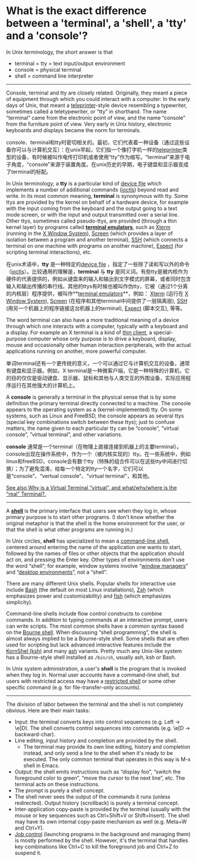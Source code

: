 # What is the exact difference between a 'terminal', a 'shell', a 'tty' and a 'console'?

In Unix terminology, the short answer is that

- terminal = tty = text input/output environment
- console = physical terminal
- shell = command line interpreter

---

Console, terminal and tty are closely related. Originally, they meant a piece of equipment through which you could interact with a computer: In the early days of Unix, that meant a [teleprinter](https://en.wikipedia.org/wiki/Teleprinter)-style device resembling a typewriter, sometimes called a teletypewriter, or “tty” in shorthand. The name “terminal” came from the electronic point of view, and the name “console” from the furniture point of view. Very early in Unix history, electronic keyboards and displays became the norm for terminals.

console、terminal和tty时密切相关的。最初，它们代表着一种设备（通过这些设备你可以与计算机交互）：在unix早起，它们指一个像打字机一样的[teleprinter](https://en.wikipedia.org/wiki/Teleprinter)类型的设备，有时候被叫作电传打印机或者使用“tty”作为缩写。“terminal”来源于电子角度，“console”来源于装置角度。在unix历史的早期，电子键盘和显示器变成了terminal的标配。

In Unix terminology, a **tty** is a particular kind of [device file](https://en.wikipedia.org/wiki/Device_file) which implements a number of additional commands ([ioctls](https://en.wikipedia.org/wiki/Ioctl#Terminals)) beyond read and write. In its most common meaning, **terminal** is synonymous with tty. Some ttys are provided by the kernel on behalf of a hardware device, for example with the input coming from the keyboard and the output going to a text mode screen, or with the input and output transmitted over a serial line. Other ttys, sometimes called pseudo-ttys, are provided (through a thin kernel layer) by programs called **[terminal emulators](https://en.wikipedia.org/wiki/Terminal_emulator)**, such as [Xterm](https://en.wikipedia.org/wiki/Xterm) (running in the [X Window System](https://en.wikipedia.org/wiki/X_Window_System)), [Screen](https://en.wikipedia.org/wiki/GNU_Screen) (which provides a layer of isolation between a program and another terminal), [SSH](https://en.wikipedia.org/wiki/Secure_Shell) (which connects a terminal on one machine with programs on another machine), [Expect](https://en.wikipedia.org/wiki/Expect) (for scripting terminal interactions), etc.

在unix术语中，**tty** 是一种特定的[device file](https://en.wikipedia.org/wiki/Device_file) ，指定了一些除了读和写以外的命令（[ioctls](https://en.wikipedia.org/wiki/Ioctl#Terminals)）。比较通用的理解是，**terminal** 与 **tty** 是同义词。有些tty是被内核作为硬件的代表提供的，例如从键盘来的输入和输出到文字模式的屏幕，或者同时包含输入和输出传播的串行线。其他的ttys有时候也被叫作伪tty，它被（通过1个分离的内核层）程序提供，被叫作**[terminal emulators](https://en.wikipedia.org/wiki/Terminal_emulator)**，例如： [Xterm](https://en.wikipedia.org/wiki/Xterm) (运行在 [X Window System](https://en.wikipedia.org/wiki/X_Window_System)), [Screen](https://en.wikipedia.org/wiki/GNU_Screen) (在程序和其他terminal中间提供了一层隔离层), [SSH](https://en.wikipedia.org/wiki/Secure_Shell) (用另一个机器上的程序链接这台机器上的terminal), [Expect](https://en.wikipedia.org/wiki/Expect) (脚本交互), 等等。

The word terminal can also have a more traditional meaning of a device through which one interacts with a computer, typically with a keyboard and a display. For example an X terminal is a kind of [thin client](https://en.wikipedia.org/wiki/Thin_client), a special-purpose computer whose only purpose is to drive a keyboard, display, mouse and occasionally other human interaction peripherals, with the actual applications running on another, more powerful computer.

单词terminal还有一个更传统的意义，一个可以通过它与计算机交互的设备，通常有键盘和显示器。例如，X terminal是一种微客户端，它是一种特殊的计算机，它的目的仅仅是驱动键盘、显示器、鼠标和其他与人类交互的外围设备，实际应用程序运行在其他强大的计算机上。

A **console** is generally a terminal in the physical sense that is by some definition the primary terminal directly connected to a machine. The console appears to the operating system as a (kernel-implemented) tty. On some systems, such as Linux and FreeBSD, the console appears as several ttys (special key combinations switch between these ttys); just to confuse matters, the name given to each particular tty can be “console”, ”virtual console”, ”virtual terminal”, and other variations.

**console** 通常是一个terminal（在物理上直接连接到机器上的主要terminal）。console出现在操作系统中，作为一个（被内核实现的）tty。在一些系统中，例如linux和freeBSD，console会有数个tty（特殊的组合件可以在这些tty中间进行切换）；为了避免混淆，给每一个特定的tty一个名字，它们可以是“console”、“vertual console”、“virtual terminal”，和其他。

[See also Why is a Virtual Terminal “virtual”, and what/why/where is the “real” Terminal?.](https://askubuntu.com/q/14284/1059?_gl=1*txurvd*_ga*MTMzOTQ1NjI3LjE3MTIzNjk4MzI.*_ga_S812YQPLT2*MTcxMjM3MjQwMi4yLjAuMTcxMjM3MjQwMi4wLjAuMA..)

---

A **[shell](https://en.wikipedia.org/wiki/Shell_%28computing%29)** is the primary interface that users see when they log in, whose primary purpose is to start other programs. (I don't know whether the original metaphor is that the shell is the home environment for the user, or that the shell is what other programs are running in.)

In Unix circles, **shell** has specialized to mean a [command-line shell](https://en.wikipedia.org/wiki/Shell_%28computing%29#Command-line_shells), centered around entering the name of the application one wants to start, followed by the names of files or other objects that the application should act on, and pressing the Enter key. Other types of environments don't use the word “shell”; for example, window systems involve “[window managers](https://en.wikipedia.org/wiki/Window_manager)” and “[desktop environments](https://en.wikipedia.org/wiki/Desktop_environment)”, not a “shell”.

There are many different Unix shells. Popular shells for interactive use include [Bash](https://en.wikipedia.org/wiki/Bash_(Unix_shell)) (the default on most Linux installations), [Zsh](https://en.wikipedia.org/wiki/Z_shell) (which emphasizes power and customizability) and [fish](https://en.wikipedia.org/wiki/Fish_(Unix_shell)) (which emphasizes simplicity).

Command-line shells include flow control constructs to combine commands. In addition to typing commands at an interactive prompt, users can write scripts. The most common shells have a common syntax based on the [Bourne shell](https://en.wikipedia.org/wiki/Bourne_shell). When discussing “shell programming”, the shell is almost always implied to be a Bourne-style shell. Some shells that are often used for scripting but lack advanced interactive features include the [KornShel (ksh)](https://en.wikipedia.org/wiki/KornShell) and many [ash](https://en.wikipedia.org/wiki/Almquist_shell) variants. Pretty much any Unix-like system has a Bourne-style shell installed as `/bin/sh`, usually ash, ksh or Bash.

In Unix system administration, a user's **shell** is the program that is invoked when they log in. Normal user accounts have a command-line shell, but users with restricted access may have a [restricted shell](https://en.wikipedia.org/wiki/Restricted_shell) or some other specific command (e.g. for file-transfer-only accounts).

---

The division of labor between the terminal and the shell is not completely obvious. Here are their main tasks:

- Input: the terminal converts keys into control sequences (e.g. Left → \e[D). The shell converts control sequences into commands (e.g. \e[D → backward-char).
- Line editing, input history and completion are provided by the shell.
  - The terminal may provide its own line editing, history and completion instead, and only send a line to the shell when it's ready to be executed. The only common terminal that operates in this way is M-x shell in Emacs.
- Output: the shell emits instructions such as “display foo”, “switch the foreground color to green”, “move the cursor to the next line”, etc. The terminal acts on these instructions.
- The prompt is purely a shell concept.
- The shell never sees the output of the commands it runs (unless redirected). Output history (scrollback) is purely a terminal concept.
- Inter-application copy-paste is provided by the terminal (usually with the mouse or key sequences such as Ctrl+Shift+V or Shift+Insert). The shell may have its own internal copy-paste mechanism as well (e.g. Meta+W and Ctrl+Y).
- [Job control](https://en.wikipedia.org/wiki/Job_control_(Unix)) (launching programs in the background and managing them) is mostly performed by the shell. However, it's the terminal that handles key combinations like Ctrl+C to kill the foreground job and Ctrl+Z to suspend it.
